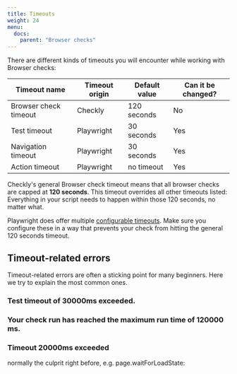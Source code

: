```yaml
---
title: Timeouts
weight: 24
menu:
  docs:
    parent: "Browser checks"
---
```


There are different kinds of timeouts you will encounter while working with Browser checks:

| Timeout name          | Timeout origin | Default value | Can it be changed? |
|-----------------------|----------------|---------------|--------------------|
| Browser check timeout | Checkly        | 120 seconds   | No                 |
| Test timeout          | Playwright     | 30 seconds    | Yes                |
| Navigation timeout	  | Playwright     | 30 seconds    | Yes                |
| Action timeout        | Playwright     | no timeout    | Yes                |

Checkly's general Browser check timeout means that all browser checks are capped at **120 seconds**. This timeout overrides all other timeouts listed: Everything in your script needs to happen within those 120 seconds, no matter what. 

Playwright does offer multiple [configurable timeouts](https://playwright.dev/docs/test-timeouts). Make sure you configure these in a way that prevents your check from hitting the general 120 seconds timeout.

## Timeout-related errors

Timeout-related errors are often a sticking point for many beginners. Here we try to explain the most common ones.

### Test timeout of 30000ms exceeded.

### Your check run has reached the maximum run time of 120000 ms.

### Timeout 20000ms exceeded

normally the culprit right before, e.g. page.waitForLoadState: 